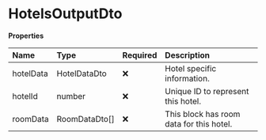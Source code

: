 # HotelsOutputDto

**Properties**

| Name      | Type          | Required | Description                              |
| :-------- | :------------ | :------- | :--------------------------------------- |
| hotelData | HotelDataDto  | ❌       | Hotel specific information.              |
| hotelId   | number        | ❌       | Unique ID to represent this hotel.       |
| roomData  | RoomDataDto[] | ❌       | This block has room data for this hotel. |

<!-- This file was generated by liblab | https://liblab.com/ -->
